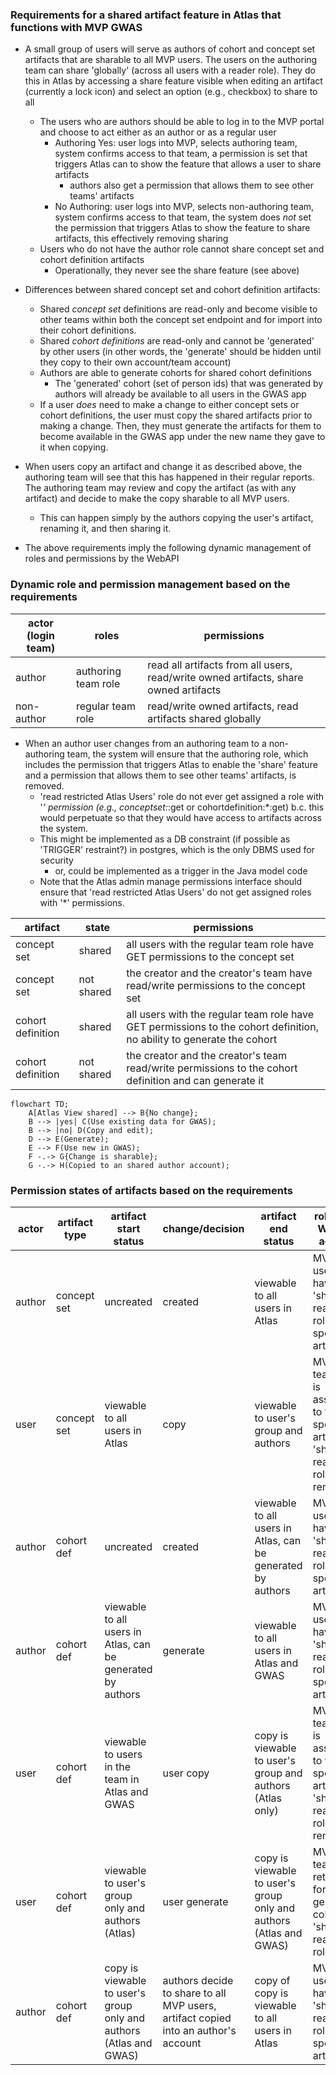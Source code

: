 ### Requirements for a shared artifact feature in Atlas that functions with MVP GWAS

- A small group of users will serve as authors of cohort and concept set artifacts that are sharable to all MVP users. The users on the authoring team can share 'globally' (across all users with a reader role). They do this in Atlas by accessing a share feature visible when editing an artifact (currently a lock icon) and select an option (e.g., checkbox) to share to all
    - The users who are authors should be able to log in to the MVP portal and choose to act either as an author or as a regular user
        - Authoring Yes: user logs into MVP, selects authoring team, system confirms access to that team, a permission is set that triggers Atlas can to show the feature that allows a user to share artifacts
          - authors also get a permission that allows them to see other teams' artifacts 
        - No Authoring: user logs into MVP, selects non-authoring team, system confirms access to that team, the system does *not* set the permission that triggers Atlas to show the feature to share artifacts,  this effectively removing sharing             
    -  Users who do not have the author role cannot share concept set and cohort definition artifacts
        - Operationally, they never see the share feature (see above)

- Differences between shared concept set and cohort definition artifacts:
    - Shared *concept set* definitions are read-only and become visible to other teams within both the concept set endpoint and for import into their cohort definitions.
    - Shared *cohort definitions* are read-only and cannot be 'generated' by other users (in other words, the 'generate' should be hidden until they copy to their own account/team account)   
    - Authors are able to generate cohorts for shared cohort definitions
        - The 'generated' cohort (set of person ids) that was generated by authors will already be available to all users in the GWAS app
    - If a user *does* need to make a change to either concept sets or cohort definitions, the user must copy the shared artifacts prior to making a change. Then, they must generate the artifacts for them to become available in the GWAS app under the new name they gave to it when copying.

- When users copy an artifact and change it as described above, the authoring team will see that this has happened in their regular reports. The authoring team may review and copy the artifact (as with any artifact) and decide to make the copy sharable to all MVP users.
    - This can happen simply by the authors copying the user's artifact, renaming it, and then sharing it.

- The above requirements imply the following dynamic management of roles and permissions by the WebAPI

### Dynamic role and permission management based on the requirements

| actor (login team)  | roles | permissions | 
| ------------- | ------------- | ------------- | 
| author  | authoring team role  | read all artifacts from all users, read/write owned artifacts, share owned artifacts |
| non-author  | regular team role  | read/write owned artifacts, read artifacts shared globally |

- When an author user changes from an authoring team to a non-authoring team, the system will ensure that the authoring role, which includes the permission that triggers Atlas to enable the 'share' feature and a permission that allows them to see other teams' artifacts, is removed.
    - 'read restricted Atlas Users' role do not ever get assigned a role with '*' permission (e.g., conceptset:*:get or cohortdefinition:*:get) b.c. this would perpetuate so that they would have access to artifacts across the system.
    - This might be implemented as a DB constraint (if possible as 'TRIGGER' restraint?) in postgres, which is the only DBMS used for security
        - or, could be implemented as a trigger in the Java model code
    - Note that the Atlas admin manage permissions interface should ensure that 'read restricted Atlas Users' do not get assigned roles with '*' permissions. 


| artifact  | state | permissions | 
| ------------- | ------------- | ------------- | 
| concept set | shared | all users with the regular team role have GET permissions to the concept set |
| concept set | not shared | the creator and the creator's team have read/write permissions to the concept set |
| cohort definition | shared | all users with the regular team role have GET permissions to the cohort definition, no ability to generate the cohort |
| cohort definition | not shared | the creator and the creator's team read/write permissions to the cohort definition and can generate it |




```mermaid
flowchart TD;
    A[Atlas View shared] --> B{No change};
    B --> |yes| C(Use existing data for GWAS);
    B --> |no| D(Copy and edit);
    D --> E(Generate);
    E --> F(Use new in GWAS);
    F -.-> G{Change is sharable};
    G -.-> H(Copied to an shared author account);
```

### Permission states of artifacts based on the requirements

| actor  | artifact type | artifact start status | change/decision | artifact end status | roles and WebAPI actions | 
| ------------- | ------------- | ------------- | ------------- | ------------- | ------------- |
| author  | concept set  | uncreated | created | viewable to all users in Atlas | MVP users have 'shared reader' role for specific artifact |
| user  | concept set   | viewable to all users in Atlas | copy | viewable to user's group and authors| MVP team role is assigned to the specific artifact, 'shared reader' role removed |
| author  | cohort def   | uncreated | created | viewable to all users in Atlas, can be generated by authors | MVP users have 'shared reader' role for specific artifact  |
| author  | cohort def   | viewable to all users in Atlas, can be generated by authors | generate | viewable to all users in Atlas and GWAS | MVP users have 'shared reader' role for specific artifact  |
| user  | cohort def   | viewable to users in the team in Atlas and GWAS | user copy | copy is viewable to user's group and authors  (Atlas only) | MVP team role is assigned to the specific artifact, 'shared reader' role removed  |
| user  | cohort def   | viewable to user's group only and authors (Atlas) | user generate | copy is viewable to user's group only and authors (Atlas and GWAS) | MVP team role retained for generated cohort, no 'shared reader' role |
| author  | cohort def | copy is viewable to user's group only and authors (Atlas and GWAS) | authors decide to share to all MVP users, artifact copied into an author's account  | copy of copy is viewable to all users in Atlas | MVP users have 'shared reader' role for specific artifact |
